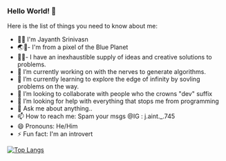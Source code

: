 ### Hello World! 👋

Here is the list of things you need to know about me:

- 👨‍💻 I'm Jayanth Srinivasn
- 🌏🏫- I'm from a pixel of the Blue Planet 
- 🧠👀- I have an inexhaustible supply of ideas and creative solutions to problems.
- 🔭 I’m currently working on with the nerves to generate algorithms.
- 🌱 I’m currently learning to explore the edge of infinity by sovling problems on the way.
- 👯 I’m looking to collaborate with people who the crowns "dev" suffix
- 🤔 I’m looking for help with everything that stops me from programming
- 💬 Ask me about anything..
- 📫 How to reach me: Spam your msgs @IG : j.aint._.745
- 😄 Pronouns: He/Him
- ⚡ Fun fact: I'm an introvert


[![Top Langs](https://github-readme-stats.vercel.app/api/top-langs/?username=Jayanth-Srinivasan)](https://github.com/Jayanth-Srinivasan/github-readme-stats)
